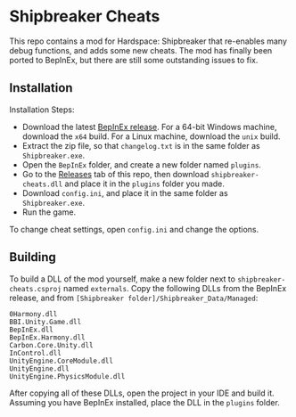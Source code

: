 # Shipbreaker Cheats

This repo contains a mod for Hardspace: Shipbreaker that re-enables many debug functions, and adds some new cheats. The mod has finally been ported to BepInEx, but there are still some outstanding issues to fix.

## Installation
Installation Steps:
- Download the latest [BepInEx release](https://github.com/BepInEx/BepInEx/releases/tag/v5.4.19). For a 64-bit Windows machine, download the `x64` build. For a Linux machine, download the `unix` build.
- Extract the zip file, so that `changelog.txt` is in the same folder as `Shipbreaker.exe`.
- Open the `BepInEx` folder, and create a new folder named `plugins`.
- Go to the [Releases](https://github.com/Torphedo/shipbreaker-cheats-1/releases) tab of this repo, then download `shipbreaker-cheats.dll` and place it in the `plugins` folder you made.
- Download `config.ini`, and place it in the same folder as `Shipbreaker.exe`.
- Run the game.

To change cheat settings, open `config.ini` and change the options.

## Building
To build a DLL of the mod yourself, make a new folder next to `shipbreaker-cheats.csproj` named `externals`. Copy the following DLLs from the BepInEx release, and from `[Shipbreaker folder]/Shipbreaker_Data/Managed`:

```
0Harmony.dll
BBI.Unity.Game.dll
BepInEx.dll
BepInEx.Harmony.dll
Carbon.Core.Unity.dll
InControl.dll
UnityEngine.CoreModule.dll
UnityEngine.dll
UnityEngine.PhysicsModule.dll
```

After copying all of these DLLs, open the project in your IDE and build it.
Assuming you have BepInEx installed, place the DLL in the `plugins` folder.
